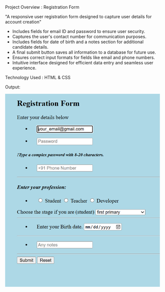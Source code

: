 Project Overview : Registration Form

"A responsive user registration form designed to capture user details for account creation"

* Includes fields for email ID and password to ensure user security.
* Captures the user's contact number for communication purposes.
* Includes fields for date of birth and a notes section for additional candidate details.
* A final submit button saves all information to a database for future use.
* Ensures correct input formats for fields like email and phone numbers.
* Intuitive interface designed for efficient data entry and seamless user experience.

Technology Used : HTML & CSS

Output:

![image alt](https://github.com/ayushmoudekar/Registration-Form/blob/595f4c8069edaf5c8d118cade68756862abb2a6b/Output.png)
